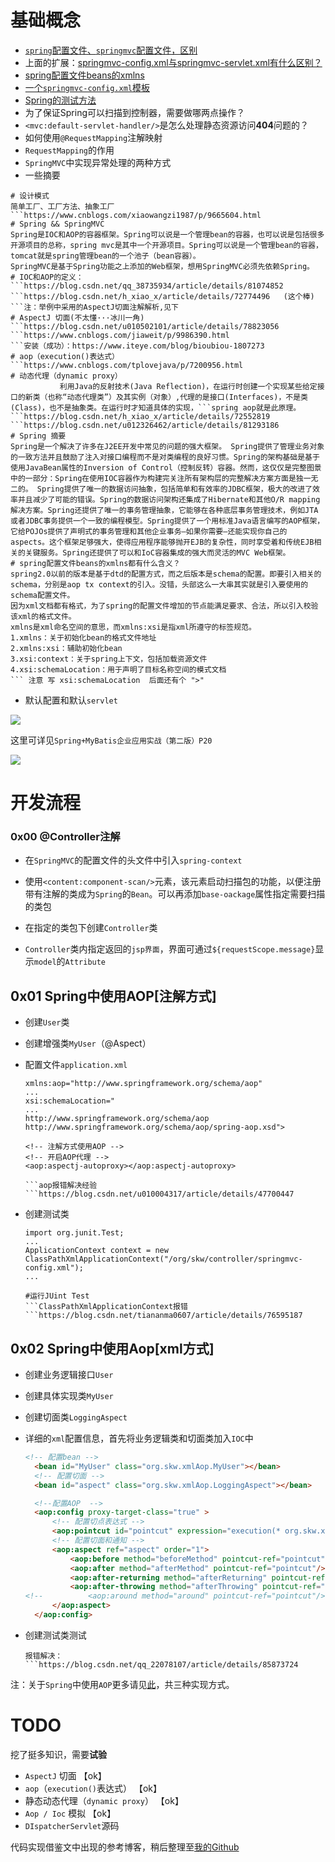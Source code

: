 # 基础概念

- [`spring`配置文件、`springmvc`配置文件，区别](<https://www.cnblogs.com/rainbow70626/p/9784938.html>)
- 上面的扩展：[springmvc-config.xml与springmvc-servlet.xml有什么区别？](<https://www.zhihu.com/question/284478273/answer/439065979>)
- [spring配置文件beans的xmlns](https://www.cnblogs.com/fengxin-blog/p/4651049.html)
- [一个`springmvc-config.xml`模板](<https://blog.csdn.net/mai799582228/article/details/78714996>)
- [Spring的测试方法](https://www.ibm.com/developerworks/cn/java/j-lo-springunitest/index.html)
- 为了保证Spring可以扫描到控制器，需要做哪两点操作？
- `<mvc:default-servlet-handler/>`是怎么处理静态资源访问**404**问题的？
- 如何使用`@RequestMapping`注解映射
- `RequestMapping`的作用
- `SpringMVC`中实现异常处理的两种方式
- 一些摘要

```shell
# 设计模式
简单工厂、工厂方法、抽象工厂
​```https://www.cnblogs.com/xiaowangzi1987/p/9665604.html
# Spring && SpringMVC
Spring是IOC和AOP的容器框架。Spring可以说是一个管理bean的容器，也可以说是包括很多开源项目的总称，spring mvc是其中一个开源项目。Spring可以说是一个管理bean的容器，tomcat就是spring管理bean的一个池子（bean容器）。
SpringMVC是基于Spring功能之上添加的Web框架，想用SpringMVC必须先依赖Spring。
# IOC和AOP的定义：
​```https://blog.csdn.net/qq_38735934/article/details/81074852
​```https://blog.csdn.net/h_xiao_x/article/details/72774496   (这个棒)
​```注：举例中采用的AspectJ切面注解解析,见下		    
# AspectJ 切面(不太懂···冰川一角)
​```https://blog.csdn.net/u010502101/article/details/78823056
​```https://www.cnblogs.com/jiaweit/p/9986390.html
​```安装（成功）：https://www.iteye.com/blog/bioubiou-1807273
# aop（execution()表达式）
​```https://www.cnblogs.com/tplovejava/p/7200956.html
# 动态代理（dynamic proxy）
           利用Java的反射技术(Java Reflection)，在运行时创建一个实现某些给定接口的新类（也称“动态代理类”）及其实例（对象）,代理的是接口(Interfaces)，不是类(Class)，也不是抽象类。在运行时才知道具体的实现，```spring aop就是此原理。
​```https://blog.csdn.net/h_xiao_x/article/details/72552819
​```https://blog.csdn.net/u012326462/article/details/81293186
# Spring 摘要
Spring是一个解决了许多在J2EE开发中常见的问题的强大框架。 Spring提供了管理业务对象的一致方法并且鼓励了注入对接口编程而不是对类编程的良好习惯。Spring的架构基础是基于使用JavaBean属性的Inversion of Control（控制反转）容器。然而，这仅仅是完整图景中的一部分：Spring在使用IOC容器作为构建完关注所有架构层的完整解决方案方面是独一无二的。 Spring提供了唯一的数据访问抽象，包括简单和有效率的JDBC框架，极大的改进了效率并且减少了可能的错误。Spring的数据访问架构还集成了Hibernate和其他O/R mapping解决方案。Spring还提供了唯一的事务管理抽象，它能够在各种底层事务管理技术，例如JTA或者JDBC事务提供一个一致的编程模型。Spring提供了一个用标准Java语言编写的AOP框架，它给POJOs提供了声明式的事务管理和其他企业事务–如果你需要–还能实现你自己的aspects。这个框架足够强大，使得应用程序能够抛开EJB的复杂性，同时享受着和传统EJB相关的关键服务。Spring还提供了可以和IoC容器集成的强大而灵活的MVC Web框架。		  
# spring配置文件beans的xmlns都有什么含义？
spring2.0以前的版本是基于dtd的配置方式，而之后版本是schema的配置。即要引入相关的schema，分别是aop tx context的引入。没错，头部这么一大串其实就是引入要使用的schema配置文件。
因为xml文档都有格式，为了spring的配置文件增加的节点能满足要求、合法，所以引入校验该xml的格式文件。
xmlns是xml命名空间的意思，而xmlns:xsi是指xml所遵守的标签规范。
1.xmlns：关于初始化bean的格式文件地址
2.xmlns:xsi：辅助初始化bean
3.xsi:context：关于spring上下文，包括加载资源文件
4.xsi:schemaLocation：用于声明了目标名称空间的模式文档
​``` 注意 写 xsi:schemaLocation  后面还有个 ">"
```

- 默认配置和默认`servlet`

![](./images/Chapter2/1.png)

这里可详见`Spring+MyBatis企业应用实战（第二版）P20`

![](./images/Chapter2/2.png)



# 开发流程

### 0x00 @Controller注解

- 在`SpringMVC`的配置文件的头文件中引入`spring-context`
- 使用`<content:component-scan/>`元素，该元素启动扫描包的功能，以便注册带有注解的类成为`Spring`的`Bean`。可以再添加`base-oackage`属性指定需要扫描的类包
- 在指定的类包下创建`Controller`类

- `Controller`类内指定返回的`jsp界面`，界面可通过`${requestScope.message}`显示`model`的`Attribute`



## 0x01 Spring中使用AOP[注解方式]

- 创建`User`类

- 创建增强类`MyUser`（@Aspect）

- 配置文件`application.xml`

  ```shell
  xmlns:aop="http://www.springframework.org/schema/aop"
  ...
  xsi:schemaLocation="
  ...
  http://www.springframework.org/schema/aop
  http://www.springframework.org/schema/aop/spring-aop.xsd">
  
  <!-- 注解方式使用AOP -->
  <!-- 开启AOP代理 -->
  <aop:aspectj-autoproxy></aop:aspectj-autoproxy>
  
  ​```aop报错解决经验
  ​```https://blog.csdn.net/u010004317/article/details/47700447
  ```

- 创建测试类

  ```shell
  import org.junit.Test;
  ...
  ApplicationContext context = new ClassPathXmlApplicationContext("/org/skw/controller/springmvc-config.xml");
  ...
  
  #运行JUint Test
  ​```ClassPathXmlApplicationContext报错
  ​```https://blog.csdn.net/tiananma0607/article/details/76595187
  ```

## 0x02 Spring中使用Aop[xml方式]

- 创建业务逻辑接口`User`

- 创建具体实现类`MyUser`

- 创建切面类`LoggingAspect`

- 详细的`xml`配置信息，首先将业务逻辑类和切面类加入`IOC`中

  ```html
  <!-- 配置bean -->
  	<bean id="MyUser" class="org.skw.xmlAop.MyUser"></bean>
  	<!-- 配置切面 -->
  	<bean id="aspect" class="org.skw.xmlAop.LoggingAspect"></bean>
  
  	<!--配置AOP  -->
  	<aop:config proxy-target-class="true" >
  		<!-- 配置切点表达式 -->
  		<aop:pointcut id="pointcut" expression="execution(* org.skw.xmlAop.User.*(..))"></aop:pointcut>
  		<!-- 配置切面和通知 -->
  		<aop:aspect ref="aspect" order="1">
  			<aop:before method="beforeMethod" pointcut-ref="pointcut"/>
  			<aop:after method="afterMethod" pointcut-ref="pointcut"/>
  			<aop:after-returning method="afterReturning" pointcut-ref="pointcut" returning="result"/>
  			<aop:after-throwing method="afterThrowing" pointcut-ref="pointcut" throwing="e"/>
  <!-- 			<aop:around method="around" pointcut-ref="pointcut"/> -->
  		</aop:aspect>
  	</aop:config>
  ```

- 创建测试类测试

  ```shell
  报错解决：```https://blog.csdn.net/qq_22078107/article/details/85873724
  ```

  

注：关于`Spring`中使用`AOP`更多请见[此](<https://www.cnblogs.com/jiaweit/p/9986390.html>)，共三种实现方式。

# TODO

挖了挺多知识，需要**试验**

- `AspectJ` 切面													 【ok】
- `aop`（`execution()`表达式）                                                                           【ok】
- 静态动态代理（`dynamic proxy`）                                                                【ok】
- `Aop / Ioc` 模拟                                                                                                 【ok】
- `DIspatcherServlet`源码



代码实现借鉴文中出现的参考博客，稍后整理至[我的Github](<https://github.com/Cooper111>)